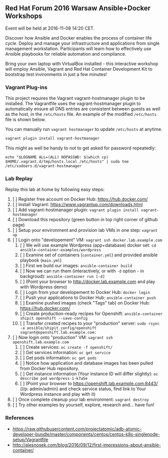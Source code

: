 ## Red Hat Forum 2016 Warsaw Ansible+Docker Workshops

Event will be held at 2016-11-08 14:20 CET.

Discover how Ansible and Docker enables the process of container
life cycle. Deploy and manage your infrastructure and applications
from single management workstation. Participants will learn how
to effectively use Ansible playbooks for reliable automation and
compliance.

Bring your own laptop with VirtualBox installed - this interactive
workshop will employ Ansible, Vagrant and Red Hat Container Development
Kit to bootstrap test invironments in just a few minutes!

### Vagrant Plug-ins

This project requires the Vagrant vagrant-hostmanager plugin to be
installed. The Vagrantfile uses the vagrant-hostmanager plugin to
automatically ensure all DNS entries are consistent between guests as
well as the host, in the `/etc/hosts` file. An example of the modified
`/etc/hosts` file is shown below.

You can manually run `vagrant hostmanager` to update `/etc/hosts` at
anytime.

```sh
vagrant plugin install vagrant-hostmanager
```

This might as well be handy to not to get asked for password repeatedly:
```
echo "$LOGNAME ALL=(ALL) NOPASSWD: $(which cp) $HOME/.vagrant.d/tmp/hosts.local /etc/hosts" | sudo tee /etc/sudoers.d/vagrant-hostmanager
```

### Lab Replay

Replay this lab at home by following easy steps:

1. [ ] Register free account on Docker Hub: https://hub.docker.com/
2. [ ] Install Vagrant: https://www.vagrantup.com/downloads.html
3. [ ] Add vagrant-hostmanager plugin: ```vagrant plugin install vagrant-hostmanager```
4. [ ] Download this repository (green button in top right corner of github page)
5. [ ] Setup your environment and provision lab VMs in one step: ```vagrant up```
6. [ ] Login onto "developement" VM: ```vagrant ssh docker.lab.example.com```
   1. [ ] We will use example Wordpress (app+database) docker set: ```cd ansible-container-examples/wordpress```
   2. [ ] Examine set of containers (```container.yml```) and provided ansible playbook (```main.yml```)
   3. [ ] First we build our images: ```ansible-container build```
   4. [ ] Now we can run them (interactively, or with ```-d``` option - in backgroud): ```ansible-container run [-d]```
   5. [ ] (Point your browser to http://docker.lab.example.com and play with Wordpress demo)
   6. [ ] Login from your developement to Docker Hub: ```docker login```
   7. [ ] Push your applications to Docker Hub: ```ansible-container push```
   8. [ ] Examine pushed images (check "Tags" tab) on Docker Hub: https://hub.docker.com/
   9. [ ] Create production-ready recipes for Openshift: ```ansible-container shipit openshift --save-config```
   10. [ ] Transfer created recipes to your "production" server: ```sudo rsync -a ansible/shipit_config/openshift vagrant@openshift.lab.example.com:```
7. [ ] Now login onto "production" VM: ```vagrant ssh openshift.lab.example.com```
   1. [ ] Create services: ```oc create -f openshift/```
   2. [ ] Get services information: ```oc get service```
   3. [ ] Get pods information: ```oc get pods```
   4. [ ] Notice how application and database images has been pulled from Docker Hub repository.
   5. [ ] Get instance information (Your instance ID will differ slightly): ```oc describe pod wordpress-1-k7a5e```
   6. [ ] (Point your browser to https://openshift.lab.example.com:8443/ (l/p: admin/admin) and check service status, find link to Your Wordpress instance and play with it)
8. [ ] Once complete cleanup your lab environment: ```vagrant destroy```
9. [ ] Try other examples by yourself, explore, research and... have fun!

### References

- https://raw.githubusercontent.com/projectatomic/adb-atomic-developer-bundle/master/components/centos/centos-k8s-singlenode-setup/Vagrantfile
- http://alesnosek.com/blog/2016/09/12/first-impressions-about-ansible-container/

